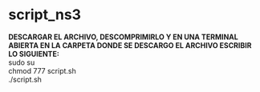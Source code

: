# script_ns3

**DESCARGAR EL ARCHIVO, DESCOMPRIMIRLO Y EN UNA TERMINAL ABIERTA EN LA CARPETA DONDE SE DESCARGO EL ARCHIVO ESCRIBIR LO SIGUIENTE:**\
sudo su\
chmod 777 script.sh\
./script.sh
